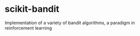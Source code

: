 # scikit-bandit
Implementation of a variety of bandit algorithms, a paradigm in reinforcement learning
